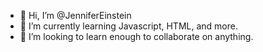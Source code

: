 - 👋 Hi, I’m @JenniferEinstein
- 🌱 I’m currently learning Javascript, HTML, and more.
- 💞️ I’m looking to learn enough to collaborate on anything.

<!---
JenniferEinstein/JenniferEinstein is a ✨ special ✨ repository because its `README.md` (this file) appears on your GitHub profile.
You can click the Preview link to take a look at your changes.

- 🧿 I’m interested in ... various things. 
--->
